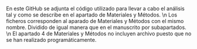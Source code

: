 En este GitHub se adjunta el código utilizado para llevar a cabo el análisis tal y como se describe en el apartado de Materiales y Métodos. \n
Los ficheros corresponden al aparado de Materiales y Métodos con el mismo nombre. Dividido de igual manera que en el manuscrito por subapartados. \n
El apartado 4 de Materiales y Métodos no incluyen archivo puesto que no se han realizado programáticamente.
